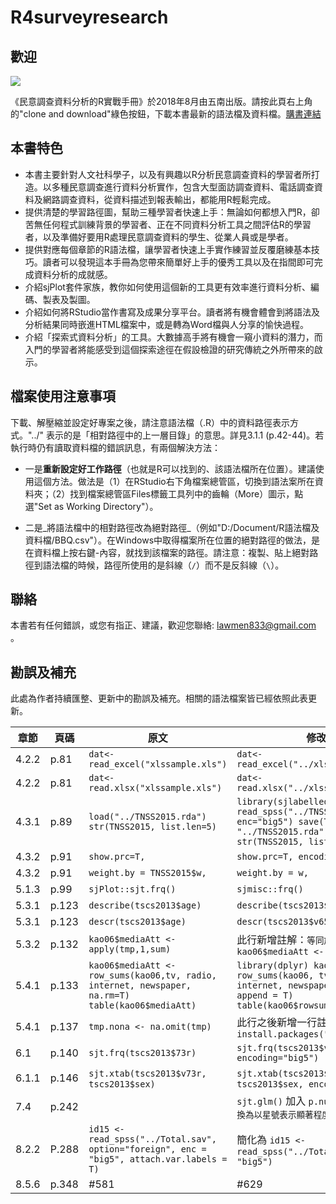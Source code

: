 # R4surveyresearch

## 歡迎  
![](http://im2.book.com.tw/image/getImage?i=https://www.books.com.tw/img/001/079/48/0010794831.jpg&v=5b5edaa6&w=348&h=348)  

《民意調查資料分析的R實戰手冊》於2018年8月由五南出版。請按此頁右上角的"clone and download"綠色按鈕，下載本書最新的語法檔及資料檔。[購書連結](http://www.wunan.com.tw/bookdetail.asp?no=13929) 

## 本書特色  
- 本書主要針對人文社科學子，以及有興趣以R分析民意調查資料的學習者所打造。以多種民意調查進行資料分析實作，包含大型面訪調查資料、電話調查資料及網路調查資料，從資料描述到報表輸出，都能用R輕鬆完成。
- 提供清楚的學習路徑圖，幫助三種學習者快速上手：無論如何都想入門R，卻苦無任何程式訓練背景的學習者、正在不同資料分析工具之間評估R的學習者，以及準備好要用R處理民意調查資料的學生、從業人員或是學者。  
- 提供對應每個章節的R語法檔，讓學習者快速上手實作練習並反覆磨練基本技巧。讀者可以發現這本手冊為您帶來簡單好上手的優秀工具以及在指間即可完成資料分析的成就感。  
- 介紹sjPlot套件家族，教你如何使用這個新的工具更有效率進行資料分析、編碼、製表及製圖。  
- 介紹如何將RStudio當作書寫及成果分享平台。讀者將有機會體會到將語法及分析結果同時嵌進HTML檔案中，或是轉為Word檔與人分享的愉快過程。  
- 介紹「探索式資料分析」的工具。大數據高手將有機會一窺小資料的潛力，而入門的學習者將能感受到這個探索途徑在假設檢證的研究傳統之外所帶來的啟示。  

## 檔案使用注意事項
下載、解壓縮並設定好專案之後，請注意語法檔（.R）中的資料路徑表示方式。"../" 表示的是「相對路徑中的上一層目錄」的意思。詳見3.1.1 (p.42-44)。若執行時仍有讀取資料檔的錯誤訊息，有兩個解決方法：  

- 一是**重新設定好工作路徑**（也就是R可以找到的、該語法檔所在位置）。建議使用這個方法。做法是（1）在RStudio右下角檔案總管區，切換到語法案所在資料夾；（2）找到檔案總管區Files標籤工具列中的齒輪（More）圖示，點選"Set as Working Directory"）。 

- 二是_將語法檔中的相對路徑改為絕對路徑_（例如"D:/Document/R語法檔及資料檔/BBQ.csv"）。在Windows中取得檔案所在位置的絕對路徑的做法，是在資料檔上按右鍵-內容，就找到該檔案的路徑。請注意：複製、貼上絕對路徑到語法檔的時候，路徑所使用的是斜線（`/`）而不是反斜線（`\`）。 

## 聯絡  
本書若有任何錯誤，或您有指正、建議，歡迎您聯絡: [lawmen833@gmail.com](lawmen833@gmail.com) 。

## 勘誤及補充
此處為作者持續匯整、更新中的勘誤及補充。相關的語法檔案皆已經依照此表更新。

|章節|頁碼|原文|修改|
|----|----|----|-------|
|4.2.2 | p.81 | `dat<- read_excel("xlssample.xls")` | `dat<- read_excel("../xlssample.xls")` | 
|4.2.2 | p.81 | `dat<- read.xlsx("xlssample.xls")` | `dat<- read.xlsx("../xlssample.xls")` |
|4.3.1 | p.89 |`load("../TNSS2015.rda") str(TNSS2015, list.len=5)`|`library(sjlabelled) TNSS2015 <- read_spss("../TNSS2015.sav", enc="big5") save(TNSS2015,file= "../TNSS2015.rda") str(TNSS2015, list.len=5)` |
|4.3.2 | p.91 | `show.prc=T,` | `show.prc=T, encoding="big5"`|
|4.3.2 | p.91 | `weight.by = TNSS2015$w,` | `weight.by = w,`|
|5.1.3 | p.99 | `sjPlot::sjt.frq()` | `sjmisc::frq()` |
|5.3.1 | p.123 | `describe(tscs2013$age)` | `describe(tscs2013$v65r)`  |
|5.3.1 | p.123 | `descr(tscs2013$age)`  | `descr(tscs2013$v65r)`  |
|5.3.2 | p.132 |`kao06$mediaAtt <- apply(tmp,1,sum)`| 此行新增註解：`等同於 kao06$mediaAtt <- rowSums(tmp)`|
|5.4.1 | p.133 | `kao06$mediaAtt <- row_sums(kao06,tv, radio, internet, newspaper, na.rm=T) table(kao06$mediaAtt)` | `library(dplyr) kao06 <- row_sums(kao06, tv, radio, internet, newspaper, na.rm = T, append = T) table(kao06$rowsums)`| 
|5.4.1 | p.137 |`tmp.nona <- na.omit(tmp)`| 此行之後新增一行註解：` # install.packages("GPArotation")`|
|6.1| p.140 | `sjt.frq(tscs2013$73r)`| `sjt.frq(tscs2013$v73r, encoding="big5")` |
|6.1.1|p.146| `sjt.xtab(tscs2013$v73r,　tscs2013$sex)`|`sjt.xtab(tscs2013$v73r,　tscs2013$sex, encoding="utf8")`|
|7.4| p.242 | | `sjt.glm()` 加入 `p.numeric=F, #切換為以星號表示顯著程度` |
|8.2.2| P.288 | `id15 <- read_spss("../Total.sav", option="foreign", enc = "big5", attach.var.labels = T)` | 簡化為 `id15 <- read_spss("../Total.sav", enc = "big5")` |
|8.5.6 | p.348 | #581 | #629 | 
